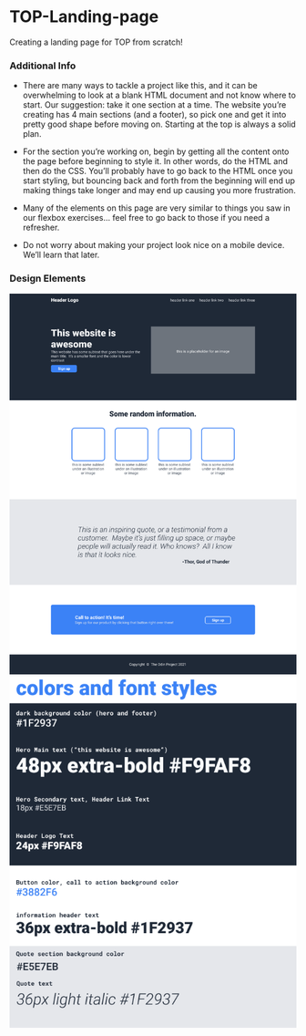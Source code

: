 # TOP-Landing-page
Creating a landing page for TOP from scratch!

### Additional Info
- There are many ways to tackle a project like this, and it can be overwhelming to look at a blank HTML document and not know where to start. Our suggestion: take it one section at a time. The website you’re creating has 4 main sections (and a footer), so pick one and get it into pretty good shape before moving on. Starting at the top is always a solid plan.

- For the section you’re working on, begin by getting all the content onto the page before beginning to style it. In other words, do the HTML and then do the CSS. You’ll probably have to go back to the HTML once you start styling, but bouncing back and forth from the beginning will end up making things take longer and may end up causing you more frustration.

- Many of the elements on this page are very similar to things you saw in our flexbox exercises… feel free to go back to those if you need a refresher.

- Do not worry about making your project look nice on a mobile device. We’ll learn that later.

### Design Elements

![Layout](images/odin-project.png)
![Colors](images/colors_and_stuff.png)